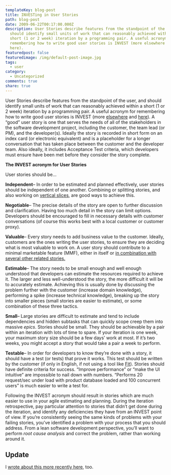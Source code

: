 ```yaml
---
templateKey: blog-post
title: INVESTing in User Stories
path: blog-post
date: 2009-06-22T00:17:00.000Z
description: User Stories describe features from the standpoint of the user, and
  should identify small units of work that can reasonably achieved within a
  short (1 or 2 week) iteration by a programming pair. A useful acronym for
  remembering how to write good user stories is INVEST (more elsewhere and
  here).
featuredpost: false
featuredimage: /img/default-post-image.jpg
tags:
  - user
category:
  - Uncategorized
comments: true
share: true
---
```

User Stories describe features from the standpoint of the user, and should identify small units of work that can reasonably achieved within a short (1 or 2 week) iteration by a programming pair. A useful acronym for remembering how to write good user stories is INVEST (more [elsewhere](http://agilesoftwaredevelopment.com/blog/vaibhav/good-user-story-invest) and [here](http://www.bing.com/search?q=user+stories+invest)). A “good” user story is one that serves the needs of all of the stakeholders in the software development project, including the customer, the team lead (or PM), and the developer(s). Ideally the story is recorded in short form on an index card (or electronic equivalent) and is a placeholder for a longer conversation that has taken place between the customer and the developer team. Also ideally, it includes Acceptance Test criteria, which developers must ensure have been met before they consider the story complete.

**The INVEST acronym for User Stories**

User stories should be…

**Independent**– In order to be estimated and planned effectively, user stories should be independent of one another. Combining or splitting stories, and also working on [vertical slices](/stories-too-big-ndash-vertical-slices), are good ways to achieve this.

**Negotiable**– The precise details of the story are open to further discussion and clarification. Having too much detail in the story can limit options. Developers should be encouraged to fill in necessary details with customer conversations (of course this works best with a local customer or customer proxy).

**Valuable**– Every story needs to add business value to the customer. Ideally, customers are the ones writing the user stories, to ensure they are deciding what is most valuable to work on. A user story should contribute to a minimal marketable feature (MMF), either in itself or [in combination with several other related stories.](http://joearnold.com/2008/03/the-minimal-marketable-feature-mmf)

**Estimable**– The story needs to be small enough and well enough understood that developers can estimate the resources required to achieve it. The larger and less well-understood the story, the more difficult it will be to accurately estimate. Achieving this is usually done by discussing the problem further with the customer (increase domain knowledge), performing a spike (increase technical knowledge), breaking up the story into smaller pieces (small stories are easier to estimate), or some combination of these three tactics.

**Small**– Large stories are difficult to estimate and tend to include dependencies and hidden subtasks that can quickly scope creep them into massive *epics*. Stories should be small. They should be achievable by a pair within an iteration with lots of time to spare. If your iteration is one week, your maximum story size should be a few days’ work at most. If it’s two weeks, you might accept a story that would take a pair a week to perform.

**Testable**– In order for developers to know they’re done with a story, it should have a test (or tests) that prove it works. This test should be written by the customer (if only in English, if not using a tool like [Fit](http://fit.c2.com/)). Stories should have definite criteria for success. “Improve performance” or “make the UI intuitive” are impossible to nail down with numbers. “Performs 20 request/sec under load with product database loaded and 100 concurrent users” is much easier to write a test for.

Following the INVEST acronym should result in stories which are much easier to use in your agile estimating and planning. During the iteration retrospective, pay particular attention to stories that didn’t get done during the iteration, and identify any deficiencies they have from an INVEST point of view. If you’re consistently seeing the same kinds of problems with your failing stories, you’ve identified a problem with your process that you should address. From a lean software development perspective, you’ll want to perform *root cause analysis* and correct the problem, rather than working around it.

## Update

I [wrote about this more recently here](https://ardalis.com/invest-in-good-user-stories/), too.
